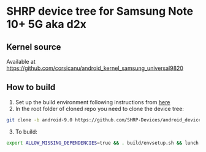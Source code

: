 # SHRP device tree for Samsung Note 10+ 5G aka d2x

## Kernel source 
Available at https://github.com/corsicanu/android_kernel_samsung_universal9820

## How to build
1. Set up the build environment following instructions from [here](https://shrp.github.io/#/guide?id=build-shrp)
2. In the root folder of cloned repo you need to clone the device tree:
```bash
git clone -b android-9.0 https://github.com/SHRP-Devices/android_device_samsung_d2x.git device/samsung/d2x
```
3. To build:
```bash
export ALLOW_MISSING_DEPENDENCIES=true && . build/envsetup.sh && lunch omni_d2x-eng && mka recoveryimage -j128
```


